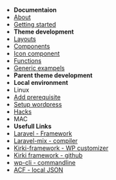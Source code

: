 -   **Documentaion**
-   [About](/)
-   [Getting started](setup.md)
-   **Theme development** 
-   [Layouts](themeDevelopment/layouts/index.md)
-   [Components](themeDevelopment/components/index.md)
-   [Icon component](icons/index.md)
-   [Functions](themeDevelopment/functions/index.md)
-   [Generic exampels](themeDevelopment/examples/index.md)
-   **Parent theme development** 
-   **Local environment**
-   Linux
-   [Add prerequisite](wordpressDevelopment/linux/addPrerequisite/index.md)
-   [Setup wordpress](wordpressDevelopment/linux/setupWordpress/index.md)
-   [Hacks](wordpressDevelopment/linux/composer/index.md)
-   MAC
-   **Usefull Links**
-   [Laravel - Framework](https://laravel.com/docs/9.x/) 
-   [Laravel-mix - compiler](https://laravel-mix.com/) 
-   [Kirki-framework - WP customizer](https://kirki.org/docs/setup/introduction/) 
-   [Kirki framework - github](https://github.com/kirki-framework)
-   [wp-cli - commandline](https://make.wordpress.org/cli/handbook/) 
-   [ACF - local JSON](https://www.advancedcustomfields.com/resources/register-fields-via-php/#example)